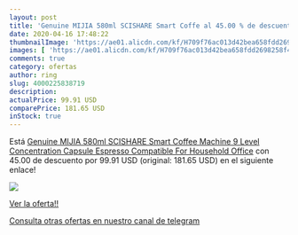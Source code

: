 ```yaml
---
layout: post
title: 'Genuine MIJIA 580ml SCISHARE Smart Coffe al 45.00 % de descuento'
date: 2020-04-16 17:48:22
thumbnailImage: 'https://ae01.alicdn.com/kf/H709f76ac013d42bea658fdd2698258f4s/Genuine-MIJIA-580ml-SCISHARE-Smart-Coffee-Machine-9-Level-Concentration-Capsule-Espresso-Compatible-For-Household-Office.jpg_350x350._SL200_.jpg'
images: [ 'https://ae01.alicdn.com/kf/H709f76ac013d42bea658fdd2698258f4s/Genuine-MIJIA-580ml-SCISHARE-Smart-Coffee-Machine-9-Level-Concentration-Capsule-Espresso-Compatible-For-Household-Office.jpg_350x350._SL200_.jpg' ]
comments: true
category: ofertas
author: ring
slug: 4000225838719
description:
actualPrice: 99.91 USD
comparePrice: 181.65 USD
inStock: true
---
```


Está [Genuine MIJIA 580ml SCISHARE Smart Coffee Machine 9 Level Concentration Capsule Espresso Compatible For Household Office](https://www.amazon.com/dp/4000225838719/?tag=redken08-20) con 45.00 de descuento por 99.91 USD (original: 181.65 USD) en el siguiente enlace!

[![](https://ae01.alicdn.com/kf/H709f76ac013d42bea658fdd2698258f4s/Genuine-MIJIA-580ml-SCISHARE-Smart-Coffee-Machine-9-Level-Concentration-Capsule-Espresso-Compatible-For-Household-Office.jpg_350x350._SL200_.jpg)](https://www.amazon.com/dp/4000225838719/?tag=redken08-20)

[Ver la oferta!!](https://www.amazon.com/dp/4000225838719/?tag=redken08-20)

[Consulta otras ofertas en nuestro canal de telegram](https://t.me/s/ofertas25)
